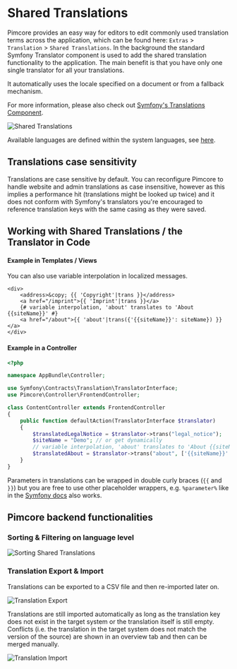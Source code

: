 # Shared Translations 

Pimcore provides an easy way for editors to edit commonly used translation terms across the application, which can be found 
here:  `Extras` > `Translation` > `Shared Translations`.
In the background the standard Symfony Translator component is used to add the shared translation functionality to the application. 
The main benefit is that you have only one single translator for all your translations. 

It automatically uses the locale specified on a document or from a fallback mechanism. 

For more information, please also check out [Symfony's Translations Component](http://symfony.com/doc/current/translation.html). 

![Shared Translations](../img/localization-translations.png)

Available languages are defined within the system languages, see [here](./README.md).

## Translations case sensitivity

Translations are case sensitive by default. You can
reconfigure Pimcore to handle website and admin translations as case insensitive, however as this implies a performance
hit (translations might be looked up twice) and it does not  conform with Symfony's translators you're encouraged to reference
translation keys with the same casing as they were saved.

## Working with Shared Translations / the Translator in Code
  
#### Example in Templates / Views

You can also use variable interpolation in localized messages.

```twig
<div>
    <address>&copy; {{ 'Copyright'|trans }}</address>
    <a href="/imprint">{{ 'Imprint'|trans }}</a>
    {# variable interpolation, 'about' translates to 'About {{siteName}}' #}
    <a href="/about">{{ 'about'|trans({'{{siteName}}': siteName}) }}</a>
</div>
```

#### Example in a Controller
 
```php
<?php

namespace AppBundle\Controller;

use Symfony\Contracts\Translation\TranslatorInterface;
use Pimcore\Controller\FrontendController;

class ContentController extends FrontendController
{
    public function defaultAction(TranslatorInterface $translator)
    {
        $translatedLegalNotice = $translator->trans("legal_notice");
        $siteName = "Demo"; // or get dynamically
        // variable interpolation, 'about' translates to 'About {{siteName}}'
        $translatedAbout = $translator->trans("about", ['{{siteName}}' => $siteName]);
    }
}
```
Parameters in translations can be wrapped in double curly braces (`{{` and `}}`) but you are free to use other placeholder wrappers, e.g. `%parameter%` like in the [Symfony docs](https://symfony.com/doc/current/translation.html#translatable-objects) also works.


## Pimcore backend functionalities

### Sorting & Filtering on language level

![Sorting Shared Translations](../img/localization-translations-sorting.jpg)


### Translation Export & Import

Translations can be exported to a CSV file and then re-imported later on.

![Translation Export](../img/localization-translations-export.jpg)

Translations are still imported automatically as long as the translation key does not exist in the target system or the 
translation itself is still empty. Conflicts (i.e. the translation in the target system does not match the version of 
the source) are shown in an overview tab and then can be merged manually.

![Translation Import](../img/localization-translations-import.jpg)
